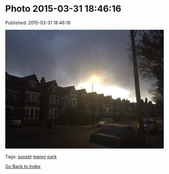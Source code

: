
# Photo 2015-03-31 18:46:16

Published: 2015-03-31 18:46:16

![](115138807662-0.jpg)

Tags: [sunset](tag-sunset.md) [manor](tag-manor.md) [park](tag-park.md)

[Go Back to Index](index.md)
